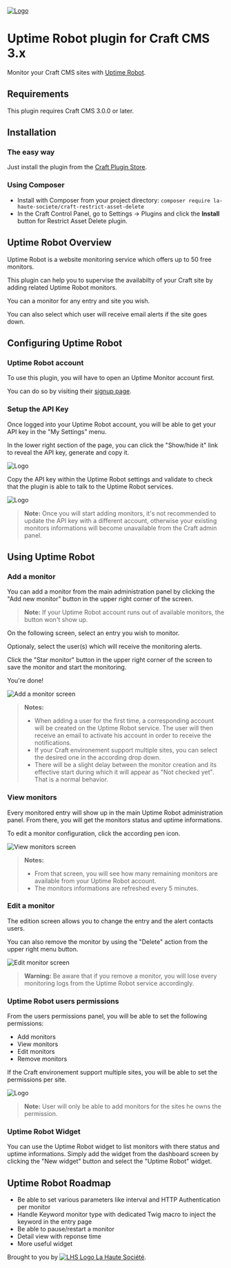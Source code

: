 [![Logo](resources/img/logo_plain.png)][uptime-robot-site]


# Uptime Robot plugin for Craft CMS 3.x

Monitor your Craft CMS sites with [Uptime Robot][uptime-robot-site].

## Requirements

This plugin requires Craft CMS 3.0.0 or later.

## Installation

### The easy way

Just install the plugin from the [Craft Plugin Store][craft-plugin-store].

### Using Composer

  - Install with Composer from your project directory: `composer require la-haute-societe/craft-restrict-asset-delete`
  - In the Craft Control Panel, go to Settings → Plugins and click the **Install** button for Restrict Asset Delete plugin.

## Uptime Robot Overview

Uptime Robot is a website monitoring service which offers up to 50 free monitors.

This plugin can help you to supervise the availabilty of your Craft site by adding related Uptime Robot monitors.

You can a monitor for any entry and site you wish.

You can also select which user will receive email alerts if the site goes down.

## Configuring Uptime Robot

### Uptime Robot account
To use this plugin, you will have to open an Uptime Monitor account first.

You can do so by visiting their [signup page](https://uptimerobot.com/signUp).

### Setup the API Key

Once logged into your Uptime Robot account, you will be able to get your API key in the "My Settings" menu.

In the lower right section of the page, you can click the "Show/hide it" link to reveal the API key, generate and copy it.

![Logo](resources/img/uptime-robot-api-key.png)

Copy the API key within the Uptime Robot settings and validate to check that the plugin is able to talk to the Uptime Robot services.

![Logo](resources/img/uptime-robot-settings.png)
> **Note:**
> Once you will start adding monitors, it's not recommended to update the API key with a different account, otherwise your existing monitors informations will become unavailable from the Craft admin panel.

## Using Uptime Robot

### Add a monitor

You can add a monitor from the main administration panel by clicking the "Add new monitor" button in the upper right corner of the screen.

> **Note:**
> If your Uptime Robot account runs out of available monitors, the button won't show up.

On the following screen, select an entry you wish to monitor. 

Optionaly, select the user(s) which will receive the monitoring alerts.

Click the "Star monitor" button in the upper right corner of the screen to save the monitor and start the monitoring.

You're done!

![Add a monitor screen](resources/img/uptime-robot-add-monitor.png)
> **Notes:**
> 
> * When adding a user for the first time, a corresponding account will be created on the Uptime Robot service. The user will then receive an email to activate his account in order to receive the notifications.
> * If your Craft environement support multiple sites, you can select the desired one in the according drop down. 
> * There will be a slight delay between the monitor creation and its effective start during which it will appear as "Not checked yet". That is a normal behavior.

### View monitors

Every monitored entry will show up in the main Uptime Robot administration panel.
From there, you will get the monitors status and uptime informations.

To edit a monitor configuration, click the according pen icon.

![View monitors screen](resources/img/uptime-robot-view-monitors.png)
> **Notes:**
> 
> * From that screen, you will see how many remaining monitors are available from your Uptime Robot account.
> * The monitors informations are refreshed every 5 minutes.

### Edit a monitor

The edition screen allows you to change the entry and the alert contacts users.

You can also remove the monitor by using the "Delete" action from the upper right menu button.

![Edit monitor screen](resources/img/uptime-robot-edit-monitor.png)
> **Warning:**
> Be aware that if you remove a monitor, you will lose every monitoring logs from the Uptime Robot service accordingly.

### Uptime Robot users permissions

From the users permissions panel, you will be able to set the following permissions:

* Add monitors
* View monitors
* Edit monitors
* Remove monitors

If the Craft environement support multiple sites, you will be able to set the permissions per site.

![Logo](resources/img/uptime-robot-user-permissions.png)
> **Note:**
> User will only be able to add monitors for the sites he owns the permission. 

### Uptime Robot Widget

You can use the Uptime Robot widget to list monitors with there status and uptime informations. Simply add the widget from the dashboard screen by clicking the "New widget" button and select the "Uptime Robot" widget.

## Uptime Robot Roadmap

* Be able to set various parameters like interval and HTTP Authentication per monitor
* Handle Keyword monitor type with dedicated Twig macro to inject the keyword in the entry page
* Be able to pause/restart a monitor
* Detail view with reponse time
* More useful widget

Brought to you by [![LHS Logo](resources/img/lhs.png) La Haute Société][lhs-site].

[uptime-robot-site]: https://uptimerobot.com
[lhs-site]: https://www.lahautesociete.com
[craft-plugin-store]: https://plugins.craftcms.com
